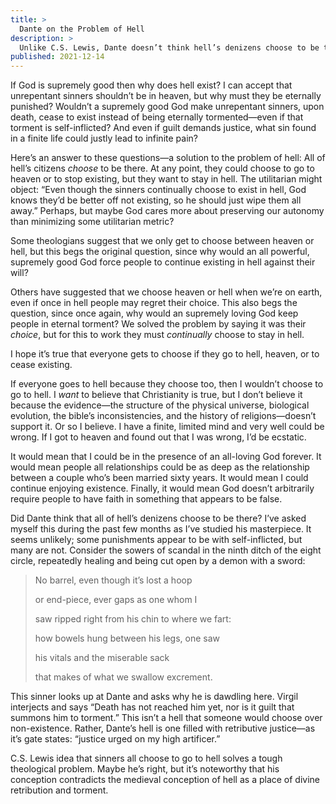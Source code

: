 ```yaml
---
title: >
  Dante on the Problem of Hell
description: >
  Unlike C.S. Lewis, Dante doesn’t think hell’s denizens choose to be there.
published: 2021-12-14
---
```


If God is supremely good then why does hell exist? I can accept that unrepentant sinners shouldn’t be in heaven, but why must they be eternally punished? Wouldn’t a supremely good God make unrepentant sinners, upon death, cease to exist instead of being eternally tormented—even if that torment is self-inflicted? And even if guilt demands justice, what sin found in a finite life could justly lead to infinite pain?

Here’s an answer to these questions—a solution to the problem of hell: All of hell’s citizens _choose_ to be there. At any point, they could choose to go to heaven or to stop existing, but they want to stay in hell. The utilitarian might object: “Even though the sinners continually choose to exist in hell, God knows they’d be better off not existing, so he should just wipe them all away.” Perhaps, but maybe God cares more about preserving our autonomy than minimizing some utilitarian metric?

Some theologians suggest that we only get to choose between heaven or hell, but this begs the original question, since why would an all powerful, supremely good God force people to continue existing in hell against their will?

Others have suggested that we choose heaven or hell when we’re on earth, even if once in hell people may regret their choice. This also begs the question, since once again, why would an supremely loving God keep people in eternal torment? We solved the problem by saying it was their _choice_, but for this to work they must _continually_ choose to stay in hell.

I hope it’s true that everyone gets to choose if they go to hell, heaven, or to cease existing.

If everyone goes to hell because they choose too, then I wouldn’t choose to go to hell. I _want_ to believe that Christianity is true, but I don’t believe it because the evidence—the structure of the physical universe, biological evolution, the bible’s inconsistencies, and the history of religions—doesn’t support it. Or so I believe. I have a finite, limited mind and very well could be wrong. If I got to heaven and found out that I was wrong, I’d be ecstatic.

It would mean that I could be in the presence of an all-loving God forever. It would mean people all relationships could be as deep as the relationship between a couple who’s been married sixty years. It would mean I could continue enjoying existence.  Finally, it would mean God doesn’t arbitrarily require people to have faith in something that appears to be false.

Did Dante think that all of hell’s denizens choose to be there? I’ve asked myself this during the past few months as I’ve studied his masterpiece. It seems unlikely; some punishments appear to be with self-inflicted, but many are not. Consider the sowers of scandal in the ninth ditch of the eight circle, repeatedly healing and being cut open by a demon with a sword:

<blockquote class="poetry">
<p class="indent">No barrel, even though it’s lost a hoop</p>
<p>or end-piece, ever gaps as one whom I</p>
<p>saw ripped right from his chin to where we fart:</p>
<p class="indent">how bowels hung between his legs, one saw</p>
<p>his vitals and the miserable sack</p>
<p>that makes of what we swallow excrement.</p>
</blockquote>

This sinner looks up at Dante and asks why he is dawdling here. Virgil interjects and says “Death has not reached him yet, nor is it guilt that summons him to torment.” This isn’t a hell that someone would choose over non-existence. Rather, Dante’s hell is one filled with retributive justice—as it’s gate states: “justice urged on my high artificer.”

C.S. Lewis idea that sinners all choose to go to hell solves a tough theological problem. Maybe he’s right, but it’s noteworthy that his conception contradicts the medieval conception of hell as a place of divine retribution and torment.

